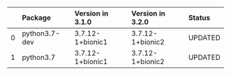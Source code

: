 <!-- markdown-link-check-disable -->

|    | Package       | Version in 3.1.0   | Version in 3.2.0   | Status   |
|---:|:--------------|:-------------------|:-------------------|:---------|
|  0 | python3.7-dev | 3.7.12-1+bionic1   | 3.7.12-1+bionic2   | UPDATED  |
|  1 | python3.7     | 3.7.12-1+bionic1   | 3.7.12-1+bionic2   | UPDATED  |
